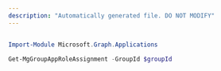 ```yaml
---
description: "Automatically generated file. DO NOT MODIFY"
---
```


```powershell

Import-Module Microsoft.Graph.Applications

Get-MgGroupAppRoleAssignment -GroupId $groupId

```